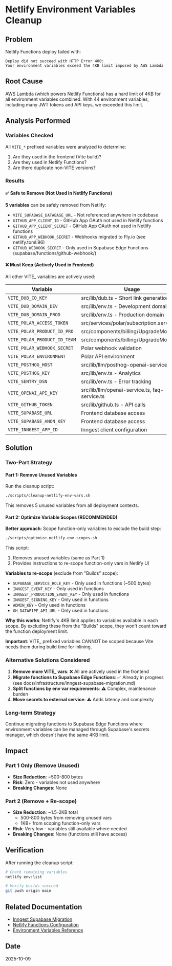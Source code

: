 # Netlify Environment Variables Cleanup

## Problem

Netlify Functions deploy failed with:
```
Deploy did not succeed with HTTP Error 400:
Your environment variables exceed the 4KB limit imposed by AWS Lambda
```

## Root Cause

AWS Lambda (which powers Netlify Functions) has a hard limit of 4KB for all environment variables combined. With 44 environment variables, including many JWT tokens and API keys, we exceeded this limit.

## Analysis Performed

### Variables Checked

All `VITE_*` prefixed variables were analyzed to determine:
1. Are they used in the frontend (Vite build)?
2. Are they used in Netlify Functions?
3. Are there duplicate non-VITE versions?

### Results

#### ✅ Safe to Remove (Not Used in Netlify Functions)

**5 variables** can be safely removed from Netlify:

- `VITE_SUPABASE_DATABASE_URL` - Not referenced anywhere in codebase
- `GITHUB_APP_CLIENT_ID` - GitHub App OAuth not used in Netlify functions
- `GITHUB_APP_CLIENT_SECRET` - GitHub App OAuth not used in Netlify functions
- `GITHUB_APP_WEBHOOK_SECRET` - Webhooks migrated to Fly.io (see netlify.toml:96)
- `GITHUB_WEBHOOK_SECRET` - Only used in Supabase Edge Functions (supabase/functions/github-webhook/)

#### ❌ Must Keep (Actively Used in Frontend)

All other VITE_ variables are actively used:

| Variable | Usage |
|----------|-------|
| `VITE_DUB_CO_KEY` | src/lib/dub.ts - Short link generation |
| `VITE_DUB_DOMAIN_DEV` | src/lib/env.ts - Development domain |
| `VITE_DUB_DOMAIN_PROD` | src/lib/env.ts - Production domain |
| `VITE_POLAR_ACCESS_TOKEN` | src/services/polar/subscription.service.ts |
| `VITE_POLAR_PRODUCT_ID_PRO` | src/components/billing/UpgradeModal.tsx |
| `VITE_POLAR_PRODUCT_ID_TEAM` | src/components/billing/UpgradeModal.tsx |
| `VITE_POLAR_WEBHOOK_SECRET` | Polar webhook validation |
| `VITE_POLAR_ENVIRONMENT` | Polar API environment |
| `VITE_POSTHOG_HOST` | src/lib/llm/posthog-openai-service.ts |
| `VITE_POSTHOG_KEY` | src/lib/env.ts - Analytics |
| `VITE_SENTRY_DSN` | src/lib/env.ts - Error tracking |
| `VITE_OPENAI_API_KEY` | src/lib/llm/openai-service.ts, faq-service.ts |
| `VITE_GITHUB_TOKEN` | src/lib/github.ts - API calls |
| `VITE_SUPABASE_URL` | Frontend database access |
| `VITE_SUPABASE_ANON_KEY` | Frontend database access |
| `VITE_INNGEST_APP_ID` | Inngest client configuration |

## Solution

### Two-Part Strategy

#### Part 1: Remove Unused Variables

Run the cleanup script:
```bash
./scripts/cleanup-netlify-env-vars.sh
```

This removes 5 unused variables from all deployment contexts.

#### Part 2: Optimize Variable Scopes (RECOMMENDED)

**Better approach**: Scope function-only variables to exclude the build step:

```bash
./scripts/optimize-netlify-env-scopes.sh
```

This script:
1. Removes unused variables (same as Part 1)
2. Provides instructions to re-scope function-only vars in Netlify UI

**Variables to re-scope** (exclude from "Builds" scope):
- `SUPABASE_SERVICE_ROLE_KEY` - Only used in functions (~500 bytes)
- `INNGEST_EVENT_KEY` - Only used in functions
- `INNGEST_PRODUCTION_EVENT_KEY` - Only used in functions
- `INNGEST_SIGNING_KEY` - Only used in functions
- `ADMIN_KEY` - Only used in functions
- `GH_DATAPIPE_API_URL` - Only used in functions

**Why this works**: Netlify's 4KB limit applies to variables available in each scope. By excluding these from the "Builds" scope, they won't count toward the function deployment limit.

**Important**: VITE_ prefixed variables CANNOT be scoped because Vite needs them during build time for inlining.

### Alternative Solutions Considered

1. **Remove more VITE_ vars**: ❌ All are actively used in the frontend
2. **Migrate functions to Supabase Edge Functions**: ✅ Already in progress (see docs/infrastructure/inngest-supabase-migration.md)
3. **Split functions by env var requirements**: ⚠️ Complex, maintenance burden
4. **Move secrets to external service**: ⚠️ Adds latency and complexity

### Long-term Strategy

Continue migrating functions to Supabase Edge Functions where environment variables can be managed through Supabase's secrets manager, which doesn't have the same 4KB limit.

## Impact

### Part 1 Only (Remove Unused)
- **Size Reduction**: ~500-800 bytes
- **Risk**: Zero - variables not used anywhere
- **Breaking Changes**: None

### Part 2 (Remove + Re-scope)
- **Size Reduction**: ~1.5-2KB total
  - 500-800 bytes from removing unused vars
  - 1KB+ from scoping function-only vars
- **Risk**: Very low - variables still available where needed
- **Breaking Changes**: None (functions still have access)

## Verification

After running the cleanup script:

```bash
# Check remaining variables
netlify env:list

# Verify builds succeed
git push origin main
```

## Related Documentation

- [Inngest Supabase Migration](./inngest-supabase-migration.md)
- [Netlify Functions Configuration](../netlify.toml)
- [Environment Variables Reference](../CONTRIBUTING.md#environment-variables)

## Date

2025-10-09
